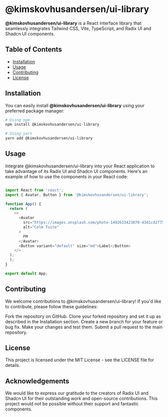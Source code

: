 # @kimskovhusandersen/ui-library

**@kimskovhusandersen/ui-library** is a React interface library that seamlessly integrates Tailwind CSS, Vite, TypeScript, and Radix UI and Shadcn UI components.

## Table of Contents

- [Installation](#installation)
- [Usage](#usage)
- [Contributing](#contributing)
- [License](#license)

## Installation

You can easily install **@kimskovhusandersen/ui-library** using your preferred package manager:

```bash
# Using npm
npm install @kimskovhusandersen/ui-library

# Using yarn
yarn add @kimskovhusandersen/ui-library
```

## Usage

Integrate @kimskovhusandersen/ui-library into your React application to take advantage of its Radix UI and Shadcn UI components. Here's an example of how to use the components in your React code:

```typescript

import React from 'react';
import { Avatar, Button } from '@kimskovhusandersen/ui-library';

function App() {
  return (
    <>
      <Avatar
        src="https://images.unsplash.com/photo-1492633423870-43d1cd2775eb?w=128&h=128&dpr=2&q=80"
        alt="Colm Tuite"
      >
        FM
      </Avatar>
      <Button variant="default" size="md">Label</Button>
    </>
  );
  );
}

export default App;
```

## Contributing

We welcome contributions to @kimskovhusandersen/ui-library! If you'd like to contribute, please follow these guidelines:

Fork the repository on GitHub.
Clone your forked repository and set it up as described in the Installation section.
Create a new branch for your feature or bug fix.
Make your changes and test them.
Submit a pull request to the main repository.

## License

This project is licensed under the MIT License - see the LICENSE file for details.

## Acknowledgements

We would like to express our gratitude to the creators of Radix UI and Shadcn UI for their outstanding work and open-source contributions. This project would not be possible without their support and fantastic components.
